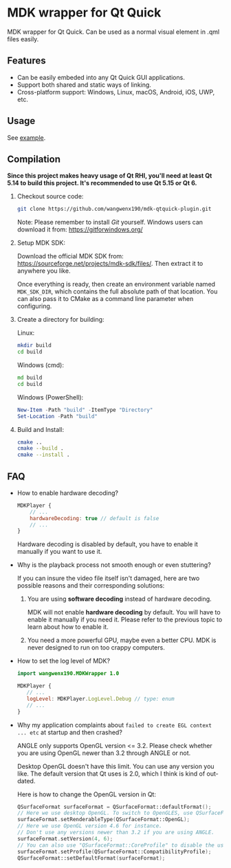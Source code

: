 # MDK wrapper for Qt Quick

MDK wrapper for Qt Quick. Can be used as a normal visual element in .qml files easily.

## Features

- Can be easily embeded into any Qt Quick GUI applications.
- Support both shared and static ways of linking.
- Cross-platform support: Windows, Linux, macOS, Android, iOS, UWP, etc.

## Usage

See [example](/example/qml/main.qml).

## Compilation

**Since this project makes heavy usage of Qt RHI, you'll need at least Qt 5.14 to build this project. It's recommended to use Qt 5.15 or Qt 6.**

1. Checkout source code:

   ```bash
   git clone https://github.com/wangwenx190/mdk-qtquick-plugin.git
   ```

   Note: Please remember to install *Git* yourself. Windows users can download it from: <https://gitforwindows.org/>

2. Setup MDK SDK:

   Download the official MDK SDK from: <https://sourceforge.net/projects/mdk-sdk/files/>. Then extract it to anywhere you like.

   Once everything is ready, then create an environment variable named `MDK_SDK_DIR`, which contains the full absolute path of that location. You can also pass it to CMake as a command line parameter when configuring.

3. Create a directory for building:

   Linux:

   ```bash
   mkdir build
   cd build
   ```

   Windows (cmd):

   ```bat
   md build
   cd build
   ```

   Windows (PowerShell):

   ```powershell
   New-Item -Path "build" -ItemType "Directory"
   Set-Location -Path "build"
   ```

4. Build and Install:

   ```bash
   cmake ..
   cmake --build .
   cmake --install .
   ```

## FAQ

- How to enable hardware decoding?

  ```qml
  MDKPlayer {
      // ...
      hardwareDecoding: true // default is false
      // ...
  }
  ```

  Hardware decoding is disabled by default, you have to enable it manually if you want to use it.

- Why is the playback process not smooth enough or even stuttering?

   If you can insure the video file itself isn't damaged, here are two possible reasons and their corresponding solutions:
   1. You are using **software decoding** instead of hardware decoding.

      MDK will not enable **hardware decoding** by default. You will have to enable it manually if you need it. Please refer to the previous topic to learn about how to enable it.
   2. You need a more powerful GPU, maybe even a better CPU. MDK is never designed to run on too crappy computers.

- How to set the log level of MDK?

    ```qml
   import wangwenx190.MDKWrapper 1.0

   MDKPlayer {
       // ...
       logLevel: MDKPlayer.LogLevel.Debug // type: enum
       // ...
   }
   ```

- Why my application complaints about `failed to create EGL context ... etc` at startup and then crashed?

   ANGLE only supports OpenGL version <= 3.2. Please check whether you are using OpenGL newer than 3.2 through ANGLE or not.

   Desktop OpenGL doesn't have this limit. You can use any version you like. The default version that Qt uses is 2.0, which I think is kind of out-dated.

   Here is how to change the OpenGL version in Qt:

   ```cpp
   QSurfaceFormat surfaceFormat = QSurfaceFormat::defaultFormat();
   // Here we use desktop OpenGL. To switch to OpenGLES, use QSurfaceFormat::OpenGLES
   surfaceFormat.setRenderableType(QSurfaceFormat::OpenGL);
   // Here we use OpenGL version 4.6 for instance.
   // Don't use any versions newer than 3.2 if you are using ANGLE.
   surfaceFormat.setVersion(4, 6);
   // You can also use "QSurfaceFormat::CoreProfile" to disable the using of deprecated OpenGL APIs, however, some deprecated APIs will still be usable.
   surfaceFormat.setProfile(QSurfaceFormat::CompatibilityProfile);
   QSurfaceFormat::setDefaultFormat(surfaceFormat);
   ```
